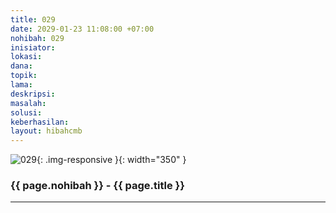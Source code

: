 ```yaml
---
title: 029
date: 2029-01-23 11:08:00 +07:00
nohibah: 029
inisiator: 
lokasi: 
dana: 
topik: 
lama: 
deskripsi: 
masalah: 
solusi: 
keberhasilan: 
layout: hibahcmb
---
```


![029](/static/img/hibahcmb/029.png){: .img-responsive }{: width="350" }

### {{ page.nohibah }} - {{ page.title }}

---
